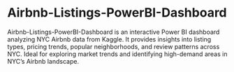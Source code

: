 # Airbnb-Listings-PowerBI-Dashboard
Airbnb-Listings-PowerBI-Dashboard is an interactive Power BI dashboard analyzing NYC Airbnb data from Kaggle. It provides insights into listing types, pricing trends, popular neighborhoods, and review patterns across NYC. Ideal for exploring market trends and identifying high-demand areas in NYC’s Airbnb landscape.
